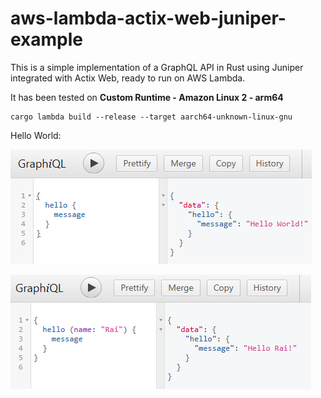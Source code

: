 # aws-lambda-actix-web-juniper-example

This is a simple implementation of a GraphQL API in Rust using Juniper integrated with Actix Web, ready to run on AWS Lambda.

It has been tested on **Custom Runtime - Amazon Linux 2 - arm64**

```shell
cargo lambda build --release --target aarch64-unknown-linux-gnu
```


Hello World:

![Screenshot 0](./screenshots/screenshot-0.png)

![Screenshot 1](./screenshots/screenshot-1.png)

